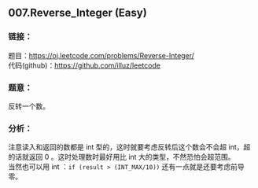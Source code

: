 ## 007.Reverse_Integer (Easy)

### **链接**：
题目：https://oj.leetcode.com/problems/Reverse-Integer/  
代码(github)：https://github.com/illuz/leetcode

### **题意**：
反转一个数。  

### **分析**：
注意读入和返回的数都是 int 型的，这时就要考虑反转后这个数会不会超 int，超的话就返回 0 。这时处理数时最好用比 int 大的类型，不然恐怕会超范围。  
当然也可以用 int ：`if (result > (INT_MAX/10))`
还有一点就是还要考虑前导零。  
